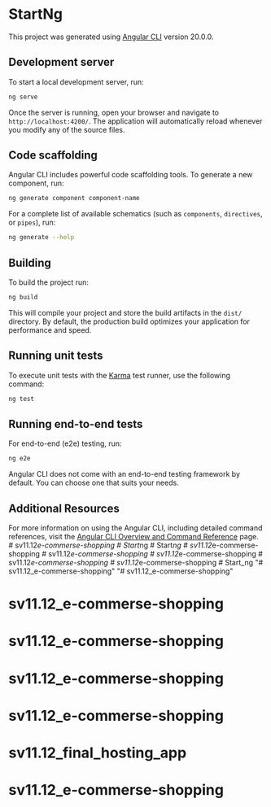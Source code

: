 # StartNg

This project was generated using [Angular CLI](https://github.com/angular/angular-cli) version 20.0.0.

## Development server

To start a local development server, run:

```bash
ng serve
```

Once the server is running, open your browser and navigate to `http://localhost:4200/`. The application will automatically reload whenever you modify any of the source files.

## Code scaffolding

Angular CLI includes powerful code scaffolding tools. To generate a new component, run:

```bash
ng generate component component-name
```

For a complete list of available schematics (such as `components`, `directives`, or `pipes`), run:

```bash
ng generate --help
```

## Building

To build the project run:

```bash
ng build
```

This will compile your project and store the build artifacts in the `dist/` directory. By default, the production build optimizes your application for performance and speed.

## Running unit tests

To execute unit tests with the [Karma](https://karma-runner.github.io) test runner, use the following command:

```bash
ng test
```

## Running end-to-end tests

For end-to-end (e2e) testing, run:

```bash
ng e2e
```

Angular CLI does not come with an end-to-end testing framework by default. You can choose one that suits your needs.

## Additional Resources

For more information on using the Angular CLI, including detailed command references, visit the [Angular CLI Overview and Command Reference](https://angular.dev/tools/cli) page.
#   s v 1 1 . 1 2 _ e - c o m m e r s e - s h o p p i n g  
 #   S t a r t _ n g  
 #   S t a r t _ n g  
 #   s v 1 1 . 1 2 _ e - c o m m e r s e - s h o p p i n g  
 #   s v 1 1 . 1 2 _ e - c o m m e r s e - s h o p p i n g  
 #   s v 1 1 . 1 2 _ e - c o m m e r s e - s h o p p i n g  
 #   s v 1 1 . 1 2 _ e - c o m m e r s e - s h o p p i n g  
 #   s v 1 1 . 1 2 _ e - c o m m e r s e - s h o p p i n g  
 # Start_ng
"# sv11.12_e-commerse-shopping" 
"# sv11.12_e-commerse-shopping" 
# sv11.12_e-commerse-shopping
# sv11.12_e-commerse-shopping
# sv11.12_e-commerse-shopping
# sv11.12_e-commerse-shopping
# sv11.12_final_hosting_app
# sv11.12_e-commerse-shopping
